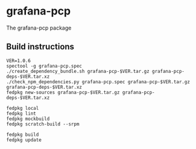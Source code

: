 # grafana-pcp

The grafana-pcp package

## Build instructions
```
VER=1.0.6
spectool -g grafana-pcp.spec
./create_dependency_bundle.sh grafana-pcp-$VER.tar.gz grafana-pcp-deps-$VER.tar.xz
./check_npm_dependencies.py grafana-pcp.spec grafana-pcp-$VER.tar.gz grafana-pcp-deps-$VER.tar.xz
fedpkg new-sources grafana-pcp-$VER.tar.gz grafana-pcp-deps-$VER.tar.xz

fedpkg local
fedpkg lint
fedpkg mockbuild
fedpkg scratch-build --srpm

fedpkg build
fedpkg update
```
